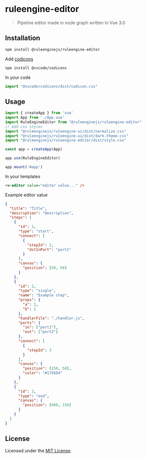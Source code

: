 # ruleengine-editor

> Pipeline editor made in node graph written in Vue 3.0

## Installation

```bash
npm install @ruleenginejs/ruleengine-editor
```

Add [codicons](https://github.com/microsoft/vscode-codicons)

```bash
npm install @vscode/codicons
```

In your code
```javascript
import "@vscode/codicons/dist/codicon.css"
```

## Usage

```javascript
import { createApp } from 'vue'
import App from './App.vue'
import RuleEngineEditor from "@ruleenginejs/ruleengine-editor"
// Add css styles
import "@ruleenginejs/ruleengine-ui/dist/normalize.css"
import "@ruleenginejs/ruleengine-ui/dist/dark.theme.css"
import "@ruleenginejs/ruleengine-editor/dist/style.css"

const app = createApp(App)

app.use(RuleEngineEditor)

app.mount('#app')
```

In your templates

```html
<v-editor value="editor value..." />
```

Example editor value

```json
{
  "title": "Title",
  "description": "Description",
  "steps": [
    {
      "id": 1,
      "type": "start",
      "connect": [
        {
          "stepId": 2,
          "dstInPort": "port1"
        }
      ],
      "canvas": {
        "position": [50, 50]
      }
    },
    {
      "id": 2,
      "type": "single",
      "name": "Example step",
      "props": {
        "a": 1,
        "b": 2
      },
      "handlerFile": "./handler.js",
      "ports": {
        "in": ["port1"],
        "out": ["port2"]
      },
      "connect": [
        {
          "stepId": 3
        }
      ],
      "canvas": {
        "position": [150, 50],
        "color": "#1795D4"
      }
    },
    {
      "id": 3,
      "type": "end",
      "canvas": {
        "position": [600, 150]
      }
    }
  ]
}
```

## License

Licensed under the [MIT License](./LICENSE).
